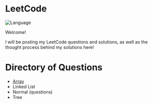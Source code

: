 # LeetCode

![Language](https://img.shields.io/badge/Language%20-%20Java-3AB09E)


Welcome!

I will be posting my LeetCode questions and solutions, as well as the thought process behind my solutions here!

# Directory of Questions
* [Array](./leetcode/array/)
* Linked List
* Normal (questions)
* Tree